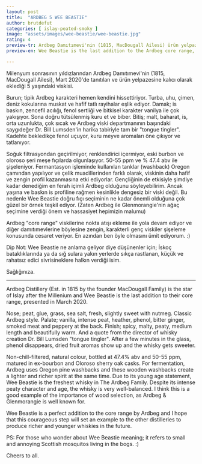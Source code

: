 ```yaml
---
layout: post
title:  "ARDBEG 5 WEE BEASTIE"
author: brutdefut
categories: [ islay-peated-smoky ]
image: "assets/images/wee-beastie/wee-beastie.jpg"
rating: 4
preview-tr: Ardbeg Damıtımevi'nin (1815, MacDougall Ailesi) ürün yelpazesine kalıcı olarak eklediği 5 yaşındaki viskisi.
preview-en: Wee Beastie is the last addition to the Ardbeg core range, presented in March 2020.

---
```


Milenyum sonrasının yıldızlarından Ardbeg Damıtımevi'nin (1815, MacDougall Ailesi), Mart 2020'de tanıtılan ve ürün yelpazesine kalıcı olarak eklediği 5 yaşındaki viskisi.

Burun; tipik Ardbeg karakteri hemen kendini hissettiriyor. Turba, uhu, çimen, deniz kokularına muskat ve hafif tatlı rayihalar eşlik ediyor. 
Damak; is baskın, zencefil acılığı, fenol sertliği ve bitkisel karakter vanilya ile çok yakışıyor. Sona doğru tütsülenmiş kuru et ve biber. 
Bitiş; malt, baharat, is, orta uzunlukta, çok sıcak ve Ardbeg viski departmanının başındaki saygıdeğer Dr. Bill Lumsden'in harika tabiriyle tam bir "tongue tingler". 
Kadehte bekledikçe fenol uçuyor, kuru meyve aromaları öne çıkıyor ve tatlanıyor. 

Soğuk filtrasyondan geçirilmiyor, renklendirici içermiyor, eski burbon ve oloroso şeri meşe fıçılarda olgunlaşıyor. 50-55 ppm ve % 47.4 abv ile şişeleniyor. Fermantasyon işleminde kullanılan tanklar (washback) Oregon çamından yapılıyor ve çelik muadillerinden farklı olarak, viskinin daha hafif ve zengin profil kazanmasına etki ediyorlar. 
Gençliğinin de etkisiyle şimdiye kadar denediğim en ferah içimli Ardbeg olduğunu söyleyebilirim. Ancak yaşına ve baskın is profiline rağmen kesinlikle dengesiz bir viski değil. Bu nedenle Wee Beastie doğru fıçı seçiminin ne kadar önemli olduğuna çok güzel bir örnek teşkil ediyor. (Zaten Ardbeg ile Glenmorangie'nin ağaç seçimine verdiği önem ve hassasiyet hepimizin malumu) 

Ardbeg "core range" viskilerine nokta atışı ekleme ile yola devam ediyor ve diğer damıtımevlerine böylesine zengin, karakterli genç viskiler şişeleme konusunda cesaret veriyor. En azından ben öyle olmasını ümit ediyorum. :) 

Dip Not: Wee Beastie ne anlama geliyor diye düşünenler için; İskoç bataklıklarında ya da sığ sulara yakın yerlerde sıkça rastlanan, küçük ve rahatsız edici sivrisineklere halkın verdiği isim. 

Sağlığınıza. 
 
-----------------------------------------------

<p id="english"></p>

Ardbeg Distillery (Est. in 1815 by the founder MacDougall Family) is the star of Islay after the Millenium and Wee Beastie is the last addition to their core range, presented in March 2020. 

Nose; peat, glue, grass, sea salt, fresh, slightly sweet with nutmeg. Classic Ardbeg style. 
Palate; vanilla, intense peat, heather, phenol, bitter ginger, smoked meat and peppery at the back. 
Finish; spicy, malty, peaty, medium length and beautifully warm. And a quote from the director of whisky creation Dr. Bill Lumsden "tongue tingler". 
After a few minutes in the glass, phenol disappears, dried fruit aromas show up and the whisky gets sweeter. 

Non-chill-filtered, natural colour, bottled at 47.4% abv and 50-55 ppm, matured in ex-bourbon and Oloroso sherry oak casks. 
For fermentation, Ardbeg uses Oregon pine washbacks and these wooden washbacks create a lighter and richer spirit at the same time. 
Due to its young age statement, Wee Beastie is the freshest whisky in The Ardbeg Family. Despite its intense peaty character and age, the whisky is very well-balanced. I think this is a good example of the importance of wood selection, as Ardbeg & Glenmorangie is well known for. 

Wee Beastie is a perfect addition to the core range by Ardbeg and I hope that this courageous step will set an example to the other distilleries to produce richer and younger whiskies in the future. 

PS: For those who wonder about Wee Beastie meaning; it refers to small and annoying Scottish mosquitos living in the bogs. :)

Cheers to all. 
